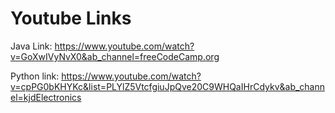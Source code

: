 # Youtube Links

Java Link: https://www.youtube.com/watch?v=GoXwIVyNvX0&ab_channel=freeCodeCamp.org

Python link: https://www.youtube.com/watch?v=cpPG0bKHYKc&list=PLYlZ5VtcfgiuJpQve20C9WHQaIHrCdykv&ab_channel=kjdElectronics
